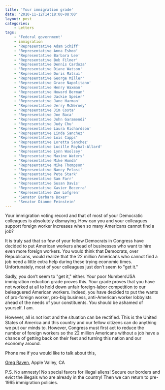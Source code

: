 ```yaml
---
title: 'Your immigration grade'
date: '2010-11-12T14:18:00-08:00'
layout: post
categories:
    - Letters
tags:
    - 'Federal government'
    - immigration
    - 'Representative Adam Schiff'
    - 'Representative Anna Eshoo'
    - 'Representative Barbara Lee'
    - 'Representative Bob Filner'
    - 'Representative Dennis Cardoza'
    - 'Representative Diane Watson'
    - 'Representative Doris Matsui'
    - 'Representative George Miller'
    - 'Representative Grace Napolitano'
    - 'Representative Henry Waxman'
    - 'Representative Howard Berman'
    - 'Representative Jackie Speier'
    - 'Representative Jane Harman'
    - 'Representative Jerry McNerney'
    - 'Representative Jim Costa'
    - 'Representative Joe Baca'
    - 'Representative John Garamendi'
    - 'Representative Judy Chu'
    - 'Representative Laura Richardson'
    - 'Representative Linda Sanchez'
    - 'Representative Lois Capps'
    - 'Representative Loretta Sanchez'
    - 'Representative Lucille Roybal-Allard'
    - 'Representative Lynn Woolsey'
    - 'Representative Maxine Waters'
    - 'Representative Mike Honda'
    - 'Representative Mike Thompson'
    - 'Representative Nancy Pelosi'
    - 'Representative Pete Stark'
    - 'Representative Sam Farr'
    - 'Representative Susan Davis'
    - 'Representative Xavier Becerra'
    - 'Representative Zoe Lofgren'
    - 'Senator Barbara Boxer'
    - 'Senator Dianne Feinstein'
---
```


Your immigration voting record and that of most of your Democratic colleagues is absolutely dismaying. How can you and your colleagues support foreign worker increases when so many Americans cannot find a job?  
  
It is truly sad that so few of your fellow Democrats in Congress have decided to put American workers ahead of businesses who want to hire even more foreign workers. You would think that Democrats, over Republicans, would realize that the 22 million Americans who cannot find a job need a little extra help during these trying economic times. Unfortunately, most of your colleagues just don’t seem to "get it."

Sadly, you don’t seem to "get it," either. Your poor NumbersUSA immigration reduction grade proves this. Your grade proves that you have not worked at all to hold down unfair foreign-labor competition to our beleaguered American workers. Indeed, you have decided to put the wants of pro-foreign worker, pro-big business, anti-American worker lobbyists ahead of the needs of your constituents. You should be ashamed of yourself. I am.

However, all is not lost and the situation can be rectified. This is the United States of America and this country and our fellow citizens can do anything we put our minds to. However, Congress must first act to reduce the number of foreign workers so the 22 million Americans without a job have a chance of getting back on their feet and turning this nation and our economy around.

Phone me if you would like to talk about this,

[Greg Raven](https://www.gregraven.org), Apple Valley, CA

P.S. No amnesty! No special favors for illegal aliens! Secure our borders and evict the illegals who are already in the country! Then we can return to pre-1965 immigration policies.